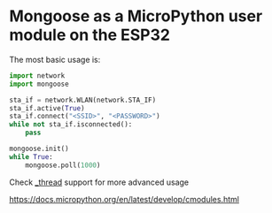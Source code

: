 # Mongoose as a MicroPython user module on the ESP32

The most basic usage is:

```python
import network
import mongoose

sta_if = network.WLAN(network.STA_IF)
sta_if.active(True)                      
sta_if.connect("<SSID>", "<PASSWORD>")
while not sta_if.isconnected():
    pass

mongoose.init()
while True:
    mongoose.poll(1000)

```

Check [_thread](https://docs.micropython.org/en/latest/library/_thread.html) support for more advanced usage

https://docs.micropython.org/en/latest/develop/cmodules.html
